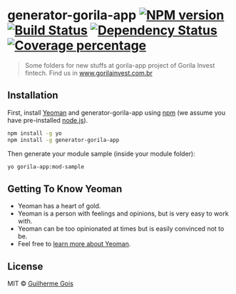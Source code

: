 # generator-gorila-app [![NPM version][npm-image]][npm-url] [![Build Status][travis-image]][travis-url] [![Dependency Status][daviddm-image]][daviddm-url] [![Coverage percentage][coveralls-image]][coveralls-url]
> Some folders for new stuffs at gorila-app project of Gorila Invest fintech. Find us in www.gorilainvest.com.br

## Installation

First, install [Yeoman](http://yeoman.io) and generator-gorila-app using [npm](https://www.npmjs.com/) (we assume you have pre-installed [node.js](https://nodejs.org/)).

```bash
npm install -g yo
npm install -g generator-gorila-app
```

Then generate your module sample (inside your module folder):

```bash
yo gorila-app:mod-sample
```

## Getting To Know Yeoman

 * Yeoman has a heart of gold.
 * Yeoman is a person with feelings and opinions, but is very easy to work with.
 * Yeoman can be too opinionated at times but is easily convinced not to be.
 * Feel free to [learn more about Yeoman](http://yeoman.io/).

## License

MIT © [Guilherme Gois](guilhermejcgois.github.io)


[npm-image]: https://badge.fury.io/js/generator-gorila-app.svg
[npm-url]: https://npmjs.org/package/generator-gorila-app
[travis-image]: https://travis-ci.org/gorilainvest/generator-gorila-app.svg?branch=master
[travis-url]: https://travis-ci.org/gorilainvest/generator-gorila-app
[daviddm-image]: https://david-dm.org/gorilainvest/generator-gorila-app.svg?theme=shields.io
[daviddm-url]: https://david-dm.org/gorilainvest/generator-gorila-app
[coveralls-image]: https://coveralls.io/repos/gorilainvest/generator-gorila-app/badge.svg
[coveralls-url]: https://coveralls.io/r/gorilainvest/generator-gorila-app
